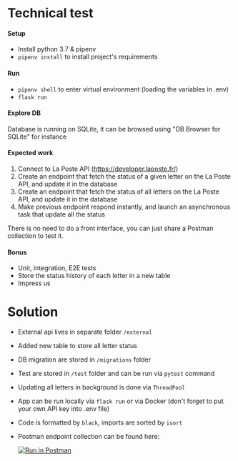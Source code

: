 # Technical test

#### Setup

- Install python 3.7 & pipenv
- `pipenv install` to install project's requirements

#### Run

- `pipenv shell` to enter virtual environment (loading the variables in .env)
- `flask run`

#### Explore DB

Database is running on SQLite, it can be browsed using "DB Browser for SQLite" for instance

#### Expected work

1. Connect to La Poste API (https://developer.laposte.fr/)
2. Create an endpoint that fetch the status of a given letter on the La Poste API, and update it in the database
3. Create an endpoint that fetch the status of all letters on the La Poste API, and update it in the database
4. Make previous endpoint respond instantly, and launch an asynchronous task that update all the status

There is no need to do a front interface, you can just share a Postman collection to test it.

#### Bonus

- Unit, integration, E2E tests
- Store the status history of each letter in a new table
- Impress us


# Solution
 - External api lives in separate folder `/external`
 - Added new table to store all letter status
 - DB migration are stored in `/migrations` folder
 - Test are stored in `/test` folder and can be run via `pytest` command
 - Updating all letters in background is done via `ThreadPool`
 - App can be run locally via `flask run` or via Docker (don't forget to put your own API key into .env file)
 - Code is formatted by `black`, imports are sorted by `isort`
 - Postman endpoint collection can be found here:

    [![Run in Postman](https://run.pstmn.io/button.svg)](https://app.getpostman.com/run-collection/4055513-d57cb42f-4423-420c-8389-b77935e34462?action=collection%2Ffork&collection-url=entityId%3D4055513-d57cb42f-4423-420c-8389-b77935e34462%26entityType%3Dcollection%26workspaceId%3D40a24c94-43ed-4b8f-8763-0a53c38e03dc)
